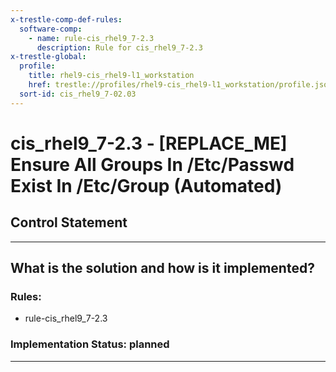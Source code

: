 ```yaml
---
x-trestle-comp-def-rules:
  software-comp:
    - name: rule-cis_rhel9_7-2.3
      description: Rule for cis_rhel9_7-2.3
x-trestle-global:
  profile:
    title: rhel9-cis_rhel9-l1_workstation
    href: trestle://profiles/rhel9-cis_rhel9-l1_workstation/profile.json
  sort-id: cis_rhel9_7-02.03
---
```


# cis_rhel9_7-2.3 - \[REPLACE_ME\] Ensure All Groups In /Etc/Passwd Exist In /Etc/Group (Automated)

## Control Statement

______________________________________________________________________

## What is the solution and how is it implemented?

<!-- For implementation status enter one of: implemented, partial, planned, alternative, not-applicable -->

<!-- Note that the list of rules under ### Rules: is read-only and changes will not be captured after assembly to JSON -->

<!-- Add control implementation description here for control: cis_rhel9_7-2.3 -->

### Rules:

  - rule-cis_rhel9_7-2.3

### Implementation Status: planned

______________________________________________________________________
